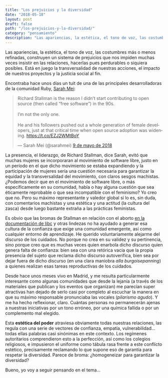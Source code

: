 ```yaml
---
title: "Los prejuicios y la diversidad"
date: "2018-05-18"
layout: post
draft: false
path: "/los-prejuicios-y-la-diversidad/"
category: "pensamiento"
description: "Las apariencias, la estética, el tono de voz, las costumbres más o menos refinadas, construyen un sistema de prejuicios que nos impiden muchas veces insistir en las relaciones, hacerlas pues perdurables o siquiera posibles. Está en juego la transversalidad de nuestras acciones, el impacto de nuestros proyectos y la justicia social al fin."
---
```

Las apariencias, la estética, el tono de voz, las costumbres más o menos refinadas, construyen un sistema de prejuicios que nos impiden muchas veces insistir en las relaciones, hacerlas pues perdurables o siquiera posibles. Está en juego la transversalidad de nuestras acciones, el impacto de nuestros proyectos y la justicia social al fin.

Encontraba hace unos días un tuit de una de las principales desarrolladoras de la comunidad Ruby, [Sarah Mei](http://www.sarahmei.com/blog/):

<blockquote class="twitter-tweet" data-lang="es"><p lang="en" dir="ltr">Richard Stallman is the reason I didn’t start contributing to open source (then called “free software”) in the 90s.<br><br>I’m not the only one.<br><br>He and his followers pushed out a whole generation of female developers, just at that critical time when open source adoption was widening. <a href="https://t.co/EZJ2WMtBoY">https://t.co/EZJ2WMtBoY</a></p>&mdash; Sarah Mei (@sarahmei) <a href="https://twitter.com/sarahmei/status/994010501460865025?ref_src=twsrc%5Etfw">9 de mayo de 2018</a></blockquote>
<script async src="https://platform.twitter.com/widgets.js" charset="utf-8"></script>

La presencia, el liderazgo, de Richard Stallman, dice Sarah, evitó que muchas mujeres se incorporaran al movimiento de software libre, justo en un período en el que dicho movimiento se estaba expandiendo y la participación de mujeres sería una cuestión necesaria para garantizar la equidad y la transversalidad del movimiento, con claros sesgos machistas. ¿Podemos decir que en el movimiento de software libre, o más específicamente en su comunidad, había o hay alguna cuestión que sea éticamente reprobable o que sea incompatible con el feminismo? Yo creo que no. Pero su máximo representante y valedor global sí lo es, sin duda, con comentarios machistas y una estética y una actitud (la cultura del zasca) desde luego bastante extraña a las prácticas feministas.

Es obvio que las bromas de Stallman en relación con el aborto [en la documentación de libc](https://www.gnu.org/software/libc/manual/html_node/Aborting-a-Program.html) y otras lindezas no ha ayudado a generar esa cultura de la confianza que exige una comunidad emergente, así como cualquier entorno de aprendizaje. He querido voluntariamente alejarme del discurso de los cuidados. No porque no crea en su validez y su pertinencia, sino porque creo que es muchas veces quien enarbola dicho discurso quien genera falta de confianza: bien sea con una retórica vacía que la propia presencia del sujeto que reclama dicho discurso autoverifica, bien sea por dejar fuera de dicho discurso (en una clara maniobra _alla burgoisepanning_) a quienes realizan esas tareas reproductivas de los cuidados.

Desde hace unos meses vivo en Madrid, y me resulta particularmente interesante como algunas comunidades que desde la lejanía (a través de los materiales que publican y los eventos que organizan) me parecían super atractivas han dejado de serlo casi por completo al escuchar la manera en que su máximo responsable pronunciaba las vocales (_pilarismo agudo_). Y me ha hecho reflexionar, claro. Cuántas personas no permanecerán ajenas a nuestras iniciativas por un tono erróneo, por una química fallida o por un complemento mal elegido.

Esta **estética del poder** atraviesa obviamente todas nuestras relaciones, las regula con una serie de vectores de confianza, empatía, vulnerabilidad... todas ellas palabras casi sinónimas en este contexto. Los regímenes autoritarios comprendieron esto a la perfección, así como los colegios religiosos, e impusieron el uniforme como tábula rasa frente a este conflicto estético, precisamente reclamando lo que supone eso de garantía para respetar la diversidad. Parece de broma: ¿homogeneizar para garantizar la diversidad?

Bueno, yo voy a seguir pensando en el tema...